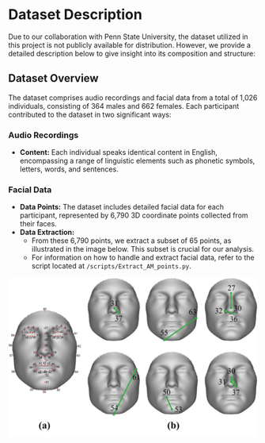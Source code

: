 # Dataset Description

Due to our collaboration with Penn State University, the dataset utilized in this project is not publicly available for distribution. However, we provide a detailed description below to give insight into its composition and structure:

## Dataset Overview

The dataset comprises audio recordings and facial data from a total of 1,026 individuals, consisting of 364 males and 662 females. Each participant contributed to the dataset in two significant ways:

### Audio Recordings
- **Content:** Each individual speaks identical content in English, encompassing a range of linguistic elements such as phonetic symbols, letters, words, and sentences.
  
### Facial Data
- **Data Points:** The dataset includes detailed facial data for each participant, represented by 6,790 3D coordinate points collected from their faces.
- **Data Extraction:**
  - From these 6,790 points, we extract a subset of 65 points, as illustrated in the image below. This subset is crucial for our analysis.
  - For information on how to handle and extract facial data, refer to the script located at `/scripts/Extract_AM_points.py`.
  

![Anthropometric Measurement Points](../assets/ams.jpg)


